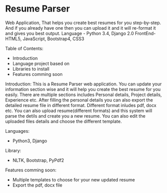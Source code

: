 # Resume Parser
Web Application, That helps you create best resumes for you step-by-step. And if you already have one then you can upload it and it will re-format it and gives you best output.
Language - Python 3.4, Django 2.0
FrontEnd- HTML5, JavaScript, Bootstrap4, CSS3


Table of Contents:
- Introduction
- Language project based on
- Libraries to install
- Features comming soon


Introduction:
This is a Resume Parser web application. You can update your information section wise and it will help you create the best resume for you easily. There are multiple sections includes Personal details, Project details, Experience etc. After filling the personal details you can also export the detailed resume file in different format. Different format inludes pdf, docx etc. 
You can also upload resume(different formats) and this system will parse the detils and create you a new resume. You can also edit the uploaded files details and choose the different template. 


Languages: 
- Python3, Django

Library:
- NLTK, Bootstrap, PyPdf2

Features comming soon:
- Multiple templates to choose for your new updated resume
- Export the pdf, docx file

